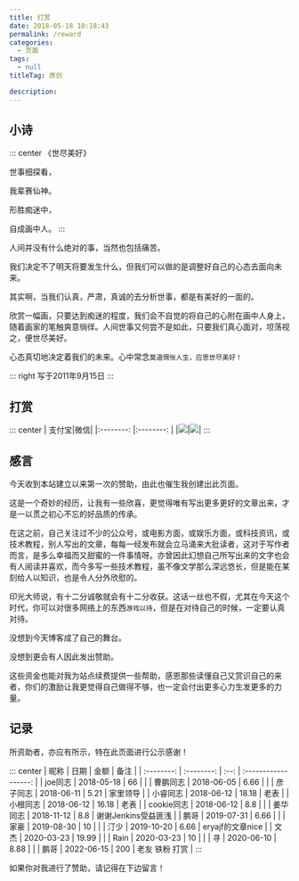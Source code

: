 ```yaml
---
title: 打赏
date: 2018-05-18 10:18:43
permalink: /reward
categories:
  - 页面
tags:
  - null
titleTag: 原创

description:
---
```


## 小诗

::: center
《世尽美好》

世事细探看，

我辈赛仙神。

形胜痴迷中，

自成画中人。
:::

人间并没有什么绝对的事，当然也包括痛苦。

我们决定不了明天将要发生什么，但我们可以做的是调整好自己的心态去面向未来。

其实啊，当我们认真，严肃，真诚的去分析世事，都是有美好的一面的。

欣赏一幅画，只要达到痴迷的程度，我们会不自觉的将自己的心附在画中人身上，随着画家的笔触爽意徜徉。人间世事又何尝不是如此，只要我们真心面对，坦荡视之，便世尽美好。

心态真切地决定着我们的未来。心中常念`莫道惆怅人生，应思世尽美好！`

::: right
写于2011年9月15日
:::


## 打赏

::: center
| 支付宝|微信|
|:--------: |:--------: |
|![](http://t.eryajf.net/imgs/2021/11/a7f03d52026f7caf.png)|![](http://t.eryajf.net/imgs/2021/11/b9244fe6d0d4cf46.png)|
:::

## 感言

今天收到本站建立以来第一次的赞助，由此也催生我创建出此页面。

这是一个奇妙的经历，让我有一些欣喜，更觉得唯有写出更多更好的文章出来，才是一以贯之初心不忘的好品质的传承。

在这之前，自己关注过不少的公众号，或电影方面，或娱乐方面，或科技资讯，或技术教程，别人写出的文章，每每一经发布就会立马涌来大批读者，这对于写作者而言，是多么幸福而又甜蜜的一件事情呀。亦曾因此幻想自己所写出来的文字也会有人阅读并喜欢，而今多写一些技术教程，虽不像文学那么深远悠长，但是能在某刻给人以知识，也是令人分外欣慰的。

印光大师说，有十二分诚敬就会有十二分收获。这话一丝也不假，尤其在今天这个时代，你可以对很多网络上的东西`游戏以待`，但是在对待自己的时候，一定要认真对待。

没想到今天博客成了自己的舞台。

没想到更会有人因此发出赞助。

这些资金也能对我为站点续费提供一些帮助，感恩那些读懂自己又赏识自己的来者，你们的激励让我更觉得自己做得不够，也一定会付出更多心力生发更多的力量。


## 记录

所资助者，亦应有所示，特在此页面进行公示感谢！

::: center
|    昵称    |    日期    | 金额 |         备注         |
| :--------: | :--------: | :--: | :------------------: |
|    joe同志     | 2018-05-18 |  66   |               |
|    曹鹏同志     | 2018-06-05 |  6.66   |               |
|    彦子同志     | 2018-06-11 |  5.21   |  家里领导             |
|    小睿同志     | 2018-06-12 |  18.18   |  老表             |
|    小根同志     | 2018-06-12 |  16.18   |  老表             |
|    cookie同志     | 2018-06-12 |  8.8   |               |
|    姜华同志     | 2018-11-12 |  8.8   |  谢谢Jenkins受益匪浅             |
|    鹏哥     | 2019-07-31 |  6.66   |               |
|    家豪     | 2019-08-30 |  10   |               |
|    汀少     | 2019-10-20 |  6.66   |  eryajf的文章nice             |
|    文杰     | 2020-03-23 |  19.99   |               |
|    Rain     | 2020-03-23 |  10   |               |
|    寻     | 2020-06-10 |  8.88   |               |
|    鹏哥     | 2022-06-15 |  200   |    老友  铁粉 打赏            |
:::

如果你对我进行了赞助，请记得在下边留言！